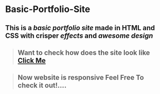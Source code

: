 # Basic-Portfolio-Site

## This is a _basic portfolio site_ made in HTML and CSS  with crisper _effects_ and _awesome design_

> ## Want to check how does the site look like [Click Me](https://himanshu12345yadav.github.io/basic-portfolio-site/Home.html)

> ## Now website is responsive Feel Free To check it out!....